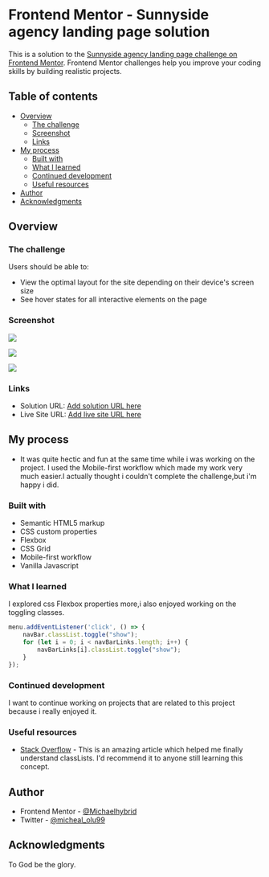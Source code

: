 # Frontend Mentor - Sunnyside agency landing page solution

This is a solution to the [Sunnyside agency landing page challenge on Frontend Mentor](https://www.frontendmentor.io/challenges/sunnyside-agency-landing-page-7yVs3B6ef). Frontend Mentor challenges help you improve your coding skills by building realistic projects.

## Table of contents

- [Overview](#overview)
  - [The challenge](#the-challenge)
  - [Screenshot](#screenshot)
  - [Links](#links)
- [My process](#my-process)
  - [Built with](#built-with)
  - [What I learned](#what-i-learned)
  - [Continued development](#continued-development)
  - [Useful resources](#useful-resources)
- [Author](#author)
- [Acknowledgments](#acknowledgments)

## Overview

### The challenge

Users should be able to:

- View the optimal layout for the site depending on their device's screen size
- See hover states for all interactive elements on the page

### Screenshot

![](screenshot.jpg)

![](screenshot2.jpg)

![](screenshot3.jpg)

### Links

- Solution URL: [Add solution URL here](https://your-solution-url.com)
- Live Site URL: [Add live site URL here](https://your-live-site-url.com)

## My process
- It was quite hectic and fun at the same time while i was working on the project. I used the Mobile-first workflow which made my work very much easier.I actually thought i couldn't complete the challenge,but i'm happy i did.
### Built with

- Semantic HTML5 markup
- CSS custom properties
- Flexbox
- CSS Grid
- Mobile-first workflow
- Vanilla Javascript

### What I learned
I explored css Flexbox properties more,i also enjoyed working on the toggling classes.

```js
menu.addEventListener('click', () => {
    navBar.classList.toggle("show");
    for (let i = 0; i < navBarLinks.length; i++) {
        navBarLinks[i].classList.toggle("show"); 
    }
});
```

### Continued development

I want to continue working on projects that are related to this project because i really enjoyed it.

### Useful resources

- [Stack Overflow](https://stackoverflow.com/questions/21976227/classlist-add-does-not-work) - This is an amazing article which helped me finally understand classLists. I'd recommend it to anyone still learning this concept.

## Author

- Frontend Mentor - [@Michaelhybrid](https://www.frontendmentor.io/profile/Michaelhybrid)
- Twitter - [@micheal_olu99](https://twitter.com/micheal_olu99)

## Acknowledgments

To God be the glory.
